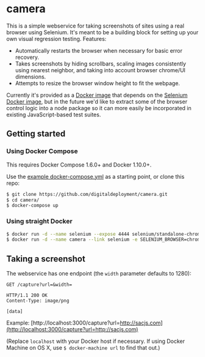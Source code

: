 # camera

This is a simple webservice for taking screenshots of sites using a real browser using Selenium. It's meant to be a building block for setting up your own visual regression testing. Features:

* Automatically restarts the browser when necessary for basic error recovery.
* Takes screenshots by hiding scrollbars, scaling images consistently using nearest neighbor, and taking into account browser chrome/UI dimensions.
* Attempts to resize the browser window height to fit the webpage.

Currently it's provided as a [Docker image](https://hub.docker.com/r/digdep/camera/) that depends on the [Selenium Docker image](https://hub.docker.com/r/selenium/), but in the future we'd like to extract some of the browser control logic into a node package so it can more easily be incorporated in existing JavaScript-based test suites.

## Getting started

### Using Docker Compose

This requires Docker Compose 1.6.0+ and Docker 1.10.0+.

Use the [example docker-compose.yml](https://github.com/digitaldeployment/camera/blob/master/docker-compose.yml) as a starting point, or clone this repo:

```bash
$ git clone https://github.com/digitaldeployment/camera.git
$ cd camera/
$ docker-compose up
```

### Using straight Docker

```bash
$ docker run -d --name selenium --expose 4444 selenium/standalone-chrome:3.0.1-aluminum
$ docker run -d --name camera --link selenium -e SELENIUM_BROWSER=chrome -e SELENIUM_REMOTE_URL=http://selenium:4444/wd/hub -p 3000:3000 digdep/camera
```

## Taking a screenshot

The webservice has one endpoint (the `width` parameter defaults to 1280):

```
GET /capture?url=&width=
```

```
HTTP/1.1 200 OK
Content-Type: image/png

[data]
```

Example: [http://localhost:3000/capture?url=http://sacjs.com](http://localhost:3000/capture?url=http://sacjs.com)

(Replace `localhost` with your Docker host if necessary. If using Docker Machine on OS X, use `$ docker-machine url` to find that out.)
